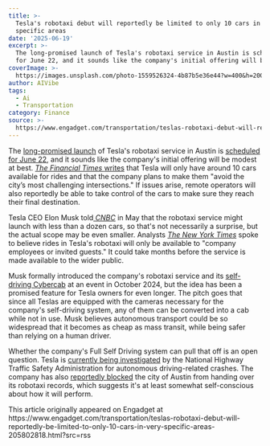 ```yaml
---
title: >-
  Tesla's robotaxi debut will reportedly be limited to only 10 cars in very
  specific areas
date: '2025-06-19'
excerpt: >-
  The long-promised launch of Tesla's robotaxi service in Austin is scheduled
  for June 22, and it sounds like the company's initial offering will be mod...
coverImage: >-
  https://images.unsplash.com/photo-1559526324-4b87b5e36e44?w=400&h=200&fit=crop&auto=format
author: AIVibe
tags:
  - Ai
  - Transportation
category: Finance
source: >-
  https://www.engadget.com/transportation/teslas-robotaxi-debut-will-reportedly-be-limited-to-only-10-cars-in-very-specific-areas-205802818.html?src=rss
---
```

<p>The <a data-i13n="elm:context_link;elmt:doNotAffiliate;cpos:1;pos:1" class="no-affiliate-link" href="https://www.engadget.com/transportation/evs/elon-musk-says-tesla-will-launch-a-robotaxi-service-in-austin-this-june-044745591.html">long-promised launch</a> of Tesla's robotaxi service in Austin is <a data-i13n="elm:context_link;elmt:doNotAffiliate;cpos:2;pos:1" class="no-affiliate-link" href="https://www.engadget.com/transportation/evs/tesla-will-start-offering-public-robotaxi-rides-in-austin-on-june-22-says-elon-musk-161801916.html">scheduled for June 22</a>, and it sounds like the company's initial offering will be modest at best. <a data-i13n="elm:context_link;elmt:doNotAffiliate;cpos:3;pos:1" class="no-affiliate-link" href="https://www.ft.com/content/2ad302c6-febe-448f-9980-17d116d9695a"><em>The Financial Times </em>writes</a> that Tesla will only have around 10 cars available for rides and that the company plans to make them "avoid the city’s most challenging intersections." If issues arise, remote operators will also reportedly be able to take control of the cars to make sure they reach their final destination.</p>
<p>Tesla CEO Elon Musk told<a data-i13n="elm:context_link;elmt:doNotAffiliate;cpos:4;pos:1" class="no-affiliate-link" href="https://www.cnbc.com/video/2025/05/20/elon-musk-confirms-tesla-plan-for-robotaxis-on-austin-roads-in-june.html"> <em>CNBC</em></a> in May that the robotaxi service might launch with less than a dozen cars, so that's not necessarily a surprise, but the actual scope may be even smaller. Analysts <a data-i13n="elm:context_link;elmt:doNotAffiliate;cpos:5;pos:1" class="no-affiliate-link" href="https://www.nytimes.com/2025/06/18/business/tesla-robotaxi-austin-elon-musk.html"><em>The New York Times</em></a><em>&nbsp;</em>spoke to believe rides in Tesla's robotaxi will only be available to "company employees or invited guests." It could take months before the service is made available to the wider public.</p>
<span id="end-legacy-contents"></span><p>Musk formally introduced the company's robotaxi service and its <a data-i13n="elm:context_link;elmt:doNotAffiliate;cpos:6;pos:1" class="no-affiliate-link" href="https://www.engadget.com/transportation/tesla-unveils-its-cybercab-robotaxi-032132013.html">self-driving Cybercab</a> at an event in October 2024, but the idea has been a promised feature for Tesla owners for even longer. The pitch goes that since all Teslas are equipped with the cameras necessary for the company's self-driving system, any of them can be converted into a cab while not in use. Musk believes autonomous transport could be so widespread that it becomes as cheap as mass transit, while being safer than relying on a human driver.</p>
<p>Whether the company's Full Self Driving system can pull that off is an open question. Tesla is <a data-i13n="elm:context_link;elmt:doNotAffiliate;cpos:7;pos:1" class="no-affiliate-link" href="https://www.engadget.com/transportation/evs/teslas-fsd-is-under-federal-investigation-after-four-reduced-visibility-crashes-140248063.html">currently being investigated</a> by the National Highway Traffic Safety Administration for autonomous driving-related crashes. The company has also <a data-i13n="elm:context_link;elmt:doNotAffiliate;cpos:8;pos:1" class="no-affiliate-link" href="https://www.engadget.com/transportation/evs/tesla-is-reportedly-blocking-the-city-of-austin-from-releasing-robotaxi-records-155643815.html">reportedly blocked</a> the city of Austin from handing over its robotaxi records, which suggests it's at least somewhat self-conscious about how it will perform.</p>This article originally appeared on Engadget at https://www.engadget.com/transportation/teslas-robotaxi-debut-will-reportedly-be-limited-to-only-10-cars-in-very-specific-areas-205802818.html?src=rss

